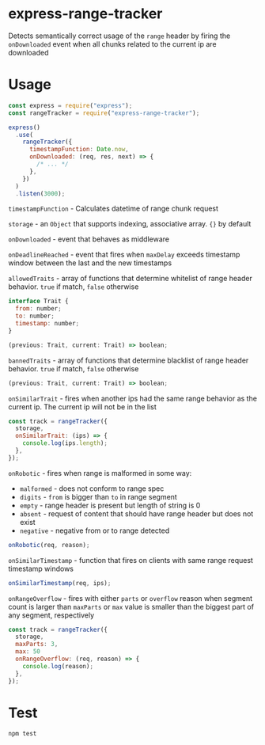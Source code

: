 # express-range-tracker

Detects semantically correct usage of the `range` header by firing the `onDownloaded` event when all chunks related to the current ip are downloaded

# Usage

```js
const express = require("express");
const rangeTracker = require("express-range-tracker");

express()
  .use(
    rangeTracker({
      timestampFunction: Date.now,
      onDownloaded: (req, res, next) => {
        /* ... */
      },
    })
  )
  .listen(3000);
```

`timestampFunction` - Calculates datetime of range chunk request

`storage` - an `Object` that supports indexing, associative array. `{}` by default

`onDownloaded` - event that behaves as middleware

`onDeadlineReached` - event that fires when `maxDelay` exceeds timestamp window between the last and the new timestamps

`allowedTraits` - array of functions that determine whitelist of range header behavior. `true` if match, `false` otherwise

```js
interface Trait {
  from: number;
  to: number;
  timestamp: number;
}
```

```js
(previous: Trait, current: Trait) => boolean;
```

`bannedTraits` - array of functions that determine blacklist of range header behavior. `true` if match, `false` otherwise

```js
(previous: Trait, current: Trait) => boolean;
```

`onSimilarTrait` - fires when another ips had the same range behavior as the current ip. The current ip will not be in the list

```js
const track = rangeTracker({
  storage,
  onSimilarTrait: (ips) => {
    console.log(ips.length);
  },
});
```

`onRobotic` - fires when range is malformed in some way:

- `malformed` - does not conform to range spec
- `digits` - `from` is bigger than `to` in range segment
- `empty` - range header is present but length of string is 0
- `absent` - request of content that should have range header but does not exist
- `negative` - negative from or to range detected

```js
onRobotic(req, reason);
```

`onSimilarTimestamp` - function that fires on clients with same range request timestamp windows

```js
onSimilarTimestamp(req, ips);
```

`onRangeOverflow` - fires with either `parts` or `overflow` reason when segment count is larger than `maxParts` or `max` value is smaller than the biggest part of any segment, respectively

```js
const track = rangeTracker({
  storage,
  maxParts: 3,
  max: 50
  onRangeOverflow: (req, reason) => {
    console.log(reason);
  },
});
```

# Test

```bash
npm test
```
